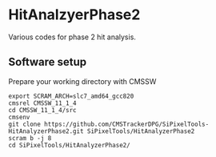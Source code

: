 # HitAnalzyerPhase2

Various codes for phase 2 hit analysis.


## Software setup

Prepare your working directory with CMSSW

```
export SCRAM_ARCH=slc7_amd64_gcc820
cmsrel CMSSW_11_1_4
cd CMSSW_11_1_4/src
cmsenv
git clone https://github.com/CMSTrackerDPG/SiPixelTools-HitAnalyzerPhase2.git SiPixelTools/HitAnalyzerPhase2
scram b -j 8
cd SiPixelTools/HitAnalyzerPhase2/
```
